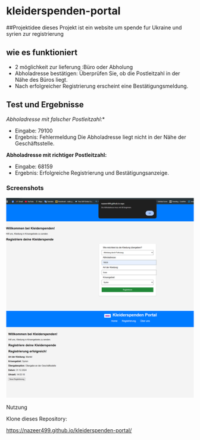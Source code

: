 # kleiderspenden-portal
##Projektidee
dieses Projekt ist ein website um spende fur Ukraine und syrien zur registrierung 


## wie es funktioniert
- 2 möglichkeit zur lieferung :Büro oder Abholung
- Abholadresse bestätigen: Überprüfen Sie, ob die Postleitzahl in der Nähe des Büros liegt.
- Nach erfolgreicher Registrierung erscheint eine Bestätigungsmeldung.

## Test und Ergebnisse

*Abholadresse mit falscher Postleitzahl:**
   - Eingabe: 79100 
   - Ergebnis: Fehlermeldung Die Abholadresse liegt nicht in der Nähe der Geschäftsstelle.

**Abholadresse mit richtiger Postleitzahl:**
   - Eingabe: 68159 
   - Ergebnis: Erfolgreiche Registrierung und Bestätigungsanzeige.

### Screenshots

![Fehlermeldung bei falscher Postleitzahl](Screenshot1.png)
![Erfolgreiche Registrierung](screenshot2.png)

Nutzung

Klone dieses Repository:

https://nazeer499.github.io/kleiderspenden-portal/

